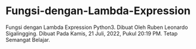 # Fungsi-dengan-Lambda-Expression
Fungsi dengan Lambda Expression Python3. Dibuat Oleh Ruben Leonardo Sigalingging. Dibuat Pada Kamis, 21 Juli, 2022, Pukul 20:19 PM. Tetap Semangat Belajar.
